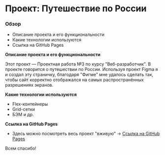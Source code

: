 # Проект: Путешествие по России

### Обзор
* Описание проекта и его функциональности
* Какие технологии используются
* Ссылка на GitHub Pages

**Описание проекта и его функциональности**

Этот проект — Проектная работа №3 по курсу "Веб-разработчик". В проекте говорится о путешествии по России. Используя проект Figma я и создал эту страничку, благодаря "Фигме" мне удалось сделать так, чтобы сайт корректно отображался на самых распространённых разрешениях экранов.

**Какие технологии используются**

* Flex-контейнеры
* Grid-сетки
* БЭМ и др.

**Ссылка на GitHub Pages**
* Здесь можно посмотреть весь проект "вживую" -> [Ссылка на GitHub Pages](https://vk.com/away.php?utf=1&to=https%3A%2F%2Fmaksimyakushenkov.github.io%2Frussian-travel%2F)

Всем спасибо!
